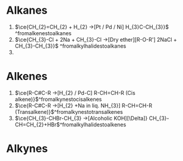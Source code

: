 # Alkanes
1. $\ce{CH_{2}=CH_{2} + H_{2} ->[Pt / Pd / Ni] H_{3}C-CH_{3}}$ ^fromalkenestoalkanes
2. $\ce{CH_{3}-Cl + 2Na + CH_{3}-Cl ->[Dry ether][R-O-R'] 2NaCl + CH_{3}-CH_{3}}$ ^fromalkylhalidestoalkanes
3. 

# Alkenes
1.  $\ce{R-C#C-R ->[H_{2} / Pd-C] R-CH=CH-R (Cis alkene)}$^fromalkynestocisalkenes
2. $\ce{R-C#C-R ->[H_{2} +Na in liq. NH_{3}] R-CH=CH-R (Transalkene)}$^fromalkynestotransalkenes
3. $\ce{CH_{3}-CHBr-CH_{3} ->[Alcoholic KOH][\Delta]} CH_{3}-CH=CH_{2}+HBr$^fromalkylhalidestoalkenes
# Alkynes


